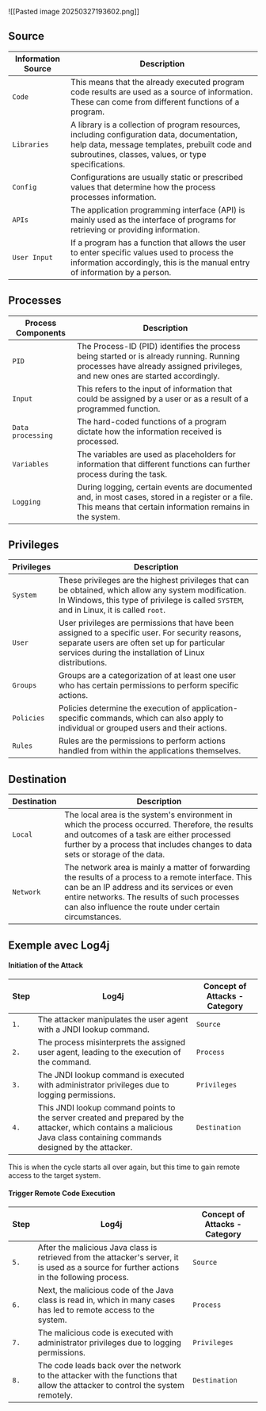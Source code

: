 
![[Pasted image 20250327193602.png]]

## Source

|**Information Source**|**Description**|
|---|---|
|`Code`|This means that the already executed program code results are used as a source of information. These can come from different functions of a program.|
|`Libraries`|A library is a collection of program resources, including configuration data, documentation, help data, message templates, prebuilt code and subroutines, classes, values, or type specifications.|
|`Config`|Configurations are usually static or prescribed values that determine how the process processes information.|
|`APIs`|The application programming interface (API) is mainly used as the interface of programs for retrieving or providing information.|
|`User Input`|If a program has a function that allows the user to enter specific values used to process the information accordingly, this is the manual entry of information by a person.|
## Processes

|**Process Components**|**Description**|
|---|---|
|`PID`|The Process-ID (PID) identifies the process being started or is already running. Running processes have already assigned privileges, and new ones are started accordingly.|
|`Input`|This refers to the input of information that could be assigned by a user or as a result of a programmed function.|
|`Data processing`|The hard-coded functions of a program dictate how the information received is processed.|
|`Variables`|The variables are used as placeholders for information that different functions can further process during the task.|
|`Logging`|During logging, certain events are documented and, in most cases, stored in a register or a file. This means that certain information remains in the system.|
## Privileges

| **Privileges** | **Description**                                                                                                                                                                                           |
| -------------- | --------------------------------------------------------------------------------------------------------------------------------------------------------------------------------------------------------- |
| `System`       | These privileges are the highest privileges that can be obtained, which allow any system modification. In Windows, this type of privilege is called `SYSTEM`, and in Linux, it is called `root`.          |
| `User`         | User privileges are permissions that have been assigned to a specific user. For security reasons, separate users are often set up for particular services during the installation of Linux distributions. |
| `Groups`       | Groups are a categorization of at least one user who has certain permissions to perform specific actions.                                                                                                 |
| `Policies`     | Policies determine the execution of application-specific commands, which can also apply to individual or grouped users and their actions.                                                                 |
| `Rules`        | Rules are the permissions to perform actions handled from within the applications themselves.                                                                                                             |

## Destination

|**Destination**|**Description**|
|---|---|
|`Local`|The local area is the system's environment in which the process occurred. Therefore, the results and outcomes of a task are either processed further by a process that includes changes to data sets or storage of the data.|
|`Network`|The network area is mainly a matter of forwarding the results of a process to a remote interface. This can be an IP address and its services or even entire networks. The results of such processes can also influence the route under certain circumstances.|



## Exemple avec Log4j

#### Initiation of the Attack

|**Step**|**Log4j**|**Concept of Attacks - Category**|
|---|---|---|
|`1.`|The attacker manipulates the user agent with a JNDI lookup command.|`Source`|
|`2.`|The process misinterprets the assigned user agent, leading to the execution of the command.|`Process`|
|`3.`|The JNDI lookup command is executed with administrator privileges due to logging permissions.|`Privileges`|
|`4.`|This JNDI lookup command points to the server created and prepared by the attacker, which contains a malicious Java class containing commands designed by the attacker.|`Destination`|

This is when the cycle starts all over again, but this time to gain remote access to the target system.

#### Trigger Remote Code Execution

|**Step**|**Log4j**|**Concept of Attacks - Category**|
|---|---|---|
|`5.`|After the malicious Java class is retrieved from the attacker's server, it is used as a source for further actions in the following process.|`Source`|
|`6.`|Next, the malicious code of the Java class is read in, which in many cases has led to remote access to the system.|`Process`|
|`7.`|The malicious code is executed with administrator privileges due to logging permissions.|`Privileges`|
|`8.`|The code leads back over the network to the attacker with the functions that allow the attacker to control the system remotely.|`Destination`|
